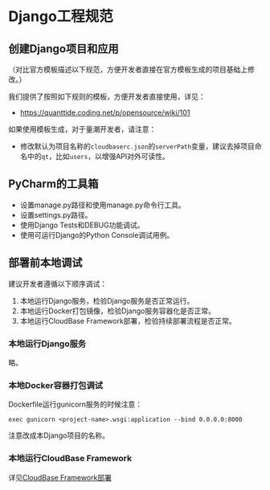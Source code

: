 # Django工程规范

## 创建Django项目和应用

（对比官方模板描述以下规范，方便开发者直接在官方模板生成的项目基础上修改。）

我们提供了按照如下规则的模板，方便开发者直接使用，详见：
- https://quanttide.coding.net/p/opensource/wiki/101

如果使用模板生成，对于量潮开发者，请注意：
- 修改默认为项目名称的`cloudbaserc.json`的`serverPath`变量，建议去掉项目命名中的`qt`，比如`users`，以增强API对外可读性。


## PyCharm的工具箱

- 设置manage.py路径和使用manage.py命令行工具。
- 设置settings.py路径。
- 使用Django Tests和DEBUG功能调试。
- 使用可运行Django的Python Console调试用例。


## 部署前本地调试

建议开发者遵循以下顺序调试：
1. 本地运行Django服务，检验Django服务是否正常运行。
2. 本地运行Docker打包镜像，检验Django服务容器化是否正常。
3. 本地运行CloudBase Framework部署，检验持续部署流程是否正常。

### 本地运行Django服务

略。

### 本地Docker容器打包调试

Dockerfile运行gunicorn服务的时候注意：
```
exec gunicorn <project-name>.wsgi:application --bind 0.0.0.0:8000
```
注意改成本Django项目的名称。


### 本地运行CloudBase Framework

详见[CloudBase Framework部署](./5_6_2_Deploy_with_CloudBase_Framework.md)